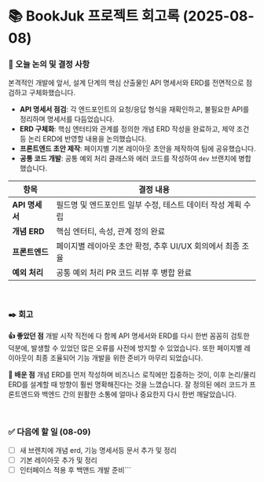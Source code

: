 # 📚 BookJuk 프로젝트 회고록 (2025-08-08)

### 📌 오늘 논의 및 결정 사항
본격적인 개발에 앞서, 설계 단계의 핵심 산출물인 API 명세서와 ERD를 전면적으로 점검하고 구체화했습니다.

- **API 명세서 점검**: 각 엔드포인트의 요청/응답 형식을 재확인하고, 불필요한 API를 정리하며 명세서를 다듬었습니다.
- **ERD 구체화**: 핵심 엔터티와 관계를 정의한 개념 ERD 작성을 완료하고, 제약 조건 등 논리 ERD에 반영할 내용을 논의했습니다.
- **프론트엔드 초안 제작**: 페이지별 기본 레이아웃 초안을 제작하여 팀에 공유했습니다.
- **공통 코드 개발**: 공통 예외 처리 클래스와 에러 코드를 작성하여 `dev` 브랜치에 병합했습니다.

| 항목 | 결정 내용 |
| --- | --- |
| **API 명세서** | 필드명 및 엔드포인트 일부 수정, 테스트 데이터 작성 계획 수립 |
| **개념 ERD** | 핵심 엔터티, 속성, 관계 정의 완료 |
| **프론트엔드** | 페이지별 레이아웃 초안 확정, 추후 UI/UX 회의에서 최종 조율 |
| **예외 처리** | 공통 예외 처리 PR 코드 리뷰 후 병합 완료 |

<br>

### ✒️ 회고

**👍 좋았던 점**
개발 시작 직전에 다 함께 API 명세서와 ERD를 다시 한번 꼼꼼히 검토한 덕분에, 발생할 수 있었던 많은 오류를 사전에 방지할 수 있었습니다. 또한 페이지별 레이아웃이 최종 조율되어 기능 개발을 위한 준비가 마무리 되었습니다.

**🤔 배운 점**
개념 ERD를 먼저 작성하며 비즈니스 로직에만 집중하는 것이, 이후 논리/물리 ERD를 설계할 때 방향이 훨씬 명확해진다는 것을 느꼈습니다. 잘 정의된 에러 코드가 프론트엔드와 백엔드 간의 원활한 소통에 얼마나 중요한지 다시 한번 깨달았습니다.

<br>

### ✅ 다음에 할 일 (08-09)
- [ ] 새 브렌치에 개념 erd, 기능 명세서등 문서 추가 및 정리
- [ ] 기본 레이아웃 추가 및 정리
- [ ] 인터페이스 적용 후 백앤드 개발 준비```
